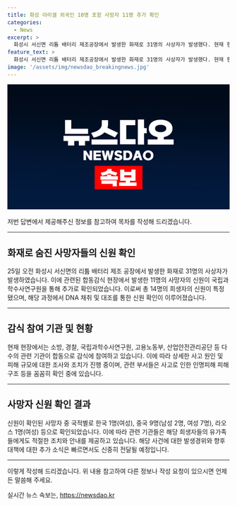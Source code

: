 ```yaml
---
title: 화성 아리셀 외국인 10명 포함 사망자 11명 추가 확인
categories:
  - News
excerpt: >
  화성시 서신면 리튬 배터리 제조공장에서 발생한 화재로 31명의 사상자가 발생했다. 현재 현장에서 수습된 사망자 중 11명의 신원이 국립과학수사연구원을 통해 확인됐다. 확인된 사망자는 한국, 중국, 라오스 국적으로 총 14명의 인적 사항이 특정됐다. 이는 화재 이후 처음으로 DNA 채취 및 대조를 통해 신원 확인된 것이다. 경찰은 사망자 유족들에게 신원 확인 사실을 통보했다. 지난 24일 발생한 화재로 23명이 사망하고 8명이 다쳤다.
feature_text: >
  화성시 서신면 리튬 배터리 제조공장에서 발생한 화재로 31명의 사상자가 발생했다. 현재 현장에서 수습된 사망자 중 11명의 신원이 국립과학수사연구원을 통해 확인됐다. 확인된 사망자는 한국, 중국, 라오스 국적으로 총 14명의 인적 사항이 특정됐다. 이는 화재 이후 처음으로 DNA 채취 및 대조를 통해 신원 확인된 것이다. 경찰은 사망자 유족들에게 신원 확인 사실을 통보했다. 지난 24일 발생한 화재로 23명이 사망하고 8명이 다쳤다.
image: '/assets/img/newsdao_breakingnews.jpg'
---
```


<p><img src="/assets/img/newsdao_breakingnews.jpg" alt="koreaapp 속보" /></p>

<p>저번 답변에서 제공해주신 정보를 참고하여 목차를 작성해 드리겠습니다.</p>

<hr />

<h2 data-ke-size="size26">화재로 숨진 사망자들의 신원 확인</h2>

<p data-ke-size="size16">25일 오전 화성시 서신면의 리튬 배터리 제조 공장에서 발생한 화재로 31명의 사상자가 발생하였습니다. 이에 관련된 합동감식 현장에서 발생한 11명의 사망자의 신원이 국립과학수사연구원을 통해 추가로 확인되었습니다. 이로써 총 14명의 희생자의 신원이 특정됐으며, 해당 과정에서 DNA 채취 및 대조를 통한 신원 확인이 이루어졌습니다.</p>

<hr />

<h2 data-ke-size="size26">감식 참여 기관 및 현황</h2>

<p data-ke-size="size16">현재 현장에서는 소방, 경찰, 국립과학수사연구원, 고용노동부, 산업안전관리공단 등 다수의 관련 기관이 합동으로 감식에 참여하고 있습니다. 이에 따라 상세한 사고 원인 및 피해 규모에 대한 조사와 조치가 진행 중이며, 관련 부서들은 사고로 인한 인명피해 피해 구조 등을 꼼꼼히 확인 중에 있습니다.</p>

<hr />

<h2 data-ke-size="size26">사망자 신원 확인 결과</h2>

<p data-ke-size="size16">신원이 확인된 사망자 중 국적별로 한국 1명(여성), 중국 9명(남성 2명, 여성 7명), 라오스 1명(여성) 등으로 확인되었습니다. 이에 따라 관련 기관들은 해당 희생자들의 유가족들에게도 적절한 조치와 안내를 제공하고 있습니다. 해당 사건에 대한 발생경위와 향후 대책에 대한 추가 소식은 빠르면서도 신중히 전달될 예정입니다.</p>

<hr />

<p>이렇게 작성해 드리겠습니다. 위 내용 참고하여 다른 정보나 작성 요청이 있으시면 언제든 말씀해 주세요.</p>
실시간 뉴스 속보는, <a href="https://newsdao.kr" rel="dofollow">https://newsdao.kr</a>


